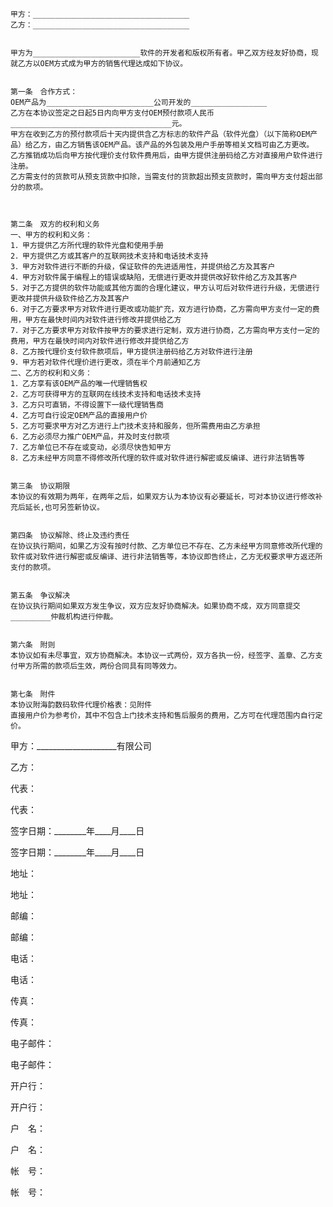 
 


    甲方：___________________________________
    乙方：___________________________________


    甲方为________________________软件的开发者和版权所有者。甲乙双方经友好协商，现就乙方以OEM方式成为甲方的销售代理达成如下协议。


    第一条　合作方式：
    OEM产品为________________________公司开发的_________________
    乙方在本协议签定之日起5日内向甲方支付OEM预付款项人民币____________________________________元。
    甲方在收到乙方的预付款项后十天内提供含乙方标志的软件产品（软件光盘）（以下简称OEM产品）给乙方，由乙方销售该OEM产品。该产品的外包装及用户手册等相关文档可由乙方更改。
    乙方推销成功后向甲方按代理价支付软件费用后，由甲方提供注册码给乙方对直接用户软件进行注册。
    乙方需支付的货款可从预支货款中扣除，当需支付的货款超出预支货款时，需向甲方支付超出部分的款项。
 


    第二条　双方的权利和义务
    一、甲方的权利和义务：
    1．甲方提供乙方所代理的软件光盘和使用手册
    2．甲方提供乙方或其客户的互联网技术支持和电话技术支持
    3．甲方对软件进行不断的升级，保证软件的先进适用性，并提供给乙方及其客户
    4．甲方对软件属于编程上的错误或缺陷，无偿进行更改并提供改好软件给乙方及其客户
    5．对于乙方提供的软件功能或其他方面的合理化建议，甲方认可后对软件进行升级，无偿进行更改并提供升级软件给乙方及其客户
    6．对于乙方要求甲方对软件进行更改或功能扩充，双方进行协商，乙方需向甲方支付一定的费用，甲方在最快时间内对软件进行修改并提供给乙方
    7．对于乙方要求甲方对软件按甲方的要求进行定制，双方进行协商，乙方需向甲方支付一定的费用，甲方在最快时间内对软件进行修改并提供给乙方
    8．乙方按代理价支付软件款项后，甲方提供注册码给乙方对软件进行注册
    9．甲方若对软件代理价进行更改，须在半个月前通知乙方
    二、乙方的权利和义务：
    1．乙方享有该OEM产品的唯一代理销售权
    2．乙方可获得甲方的互联网在线技术支持和电话技术支持
    3．乙方只可直销，不得设置下一级代理销售商
    4．乙方可自行设定OEM产品的直接用户价
    5．乙方可要求甲方对乙方进行上门技术支持和服务，但所需费用由乙方承担
    6．乙方必须尽力推广OEM产品，并及时支付款项
    7．乙方单位已不存在或变动，必须尽快告知甲方
    8．乙方未经甲方同意不得修改所代理的软件或对软件进行解密或反编译、进行非法销售等


    第三条　协议期限
    本协议的有效期为两年，在两年之后，如果双方认为本协议有必要延长，可对本协议进行修改补充后延长,也可另签新协议。


    第四条　协议解除、终止及违约责任
    在协议执行期间，如果乙方没有按时付款、乙方单位已不存在、乙方未经甲方同意修改所代理的软件或对软件进行解密或反编译、进行非法销售等，本协议即告终止，乙方无权要求甲方返还所支付的款项。


    第五条　争议解决
    在协议执行期间如果双方发生争议，双方应友好协商解决。如果协商不成，双方同意提交_________仲裁机构进行仲裁。


    第六条　附则
    本协议如有未尽事宜，双方协商解决。本协议一式两份，双方各执一份，经签字、盖章、乙方支付甲方所需的款项后生效，两份合同具有同等效力。


    第七条　附件
    本协议附海韵数码软件代理价格表：见附件
    直接用户价为参考价，其中不包含上门技术支持和售后服务的费用，乙方可在代理范围内自行定价。
                                       






 

  

   

甲方：____________________有限公司


   

乙方：　


  

  

   

代表：


   

代表：


  

  

   

签字日期：________年____月____日


   

签字日期：________年____月____日


  

  

   

地址：


   

地址：


  

  

   

邮编：


   

邮编：


  

  

   

电话：


   

电话：


  

  

   

传真：


   

传真：


  

  

   

电子邮件：


   

电子邮件：


  

  

   

开户行：


   

开户行：


  

  

   

户　名：


   

户　名：


  

  

   

帐　号：


   

帐　号：


  

 





 


 

 
 
 
 
 
  


  
 

  


  


  
 
 
 
 

